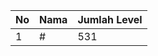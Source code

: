 | No | Nama            | Jumlah Level |
|----|-----------------|--------------|
| 1  | #    |    531        |
